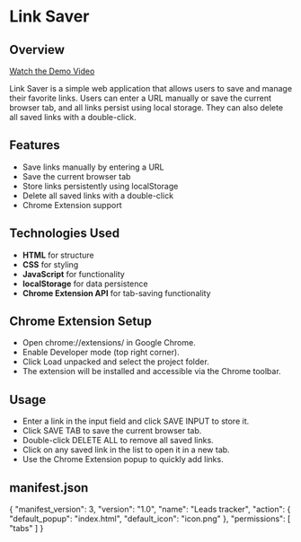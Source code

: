 # Link Saver

## Overview
[Watch the Demo Video](https://youtu.be/dR8xQ0cFmQU)

Link Saver is a simple web application that allows users to save and manage their favorite links. Users can enter a URL manually or save the current browser tab, and all links persist using local storage. They can also delete all saved links with a double-click.

## Features
- Save links manually by entering a URL
- Save the current browser tab
- Store links persistently using localStorage
- Delete all saved links with a double-click
- Chrome Extension support

## Technologies Used
- **HTML** for structure
- **CSS** for styling
- **JavaScript** for functionality
- **localStorage** for data persistence
- **Chrome Extension API** for tab-saving functionality

## Chrome Extension Setup
- Open chrome://extensions/ in Google Chrome.
- Enable Developer mode (top right corner).
- Click Load unpacked and select the project folder.
- The extension will be installed and accessible via the Chrome toolbar.

## Usage
- Enter a link in the input field and click SAVE INPUT to store it.
- Click SAVE TAB to save the current browser tab.
- Double-click DELETE ALL to remove all saved links.
- Click on any saved link in the list to open it in a new tab.
- Use the Chrome Extension popup to quickly add links.

 ## manifest.json
{
    "manifest_version": 3,
    "version": "1.0",
    "name": "Leads tracker",
    "action": {
        "default_popup": "index.html",
        "default_icon": "icon.png"
    },
    "permissions": [
        "tabs"
    ]
}